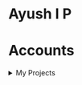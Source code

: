 <!DOCTYPE html>
<html lang="en">
<head>
<meta charset = "UTF-8">
<title> Start</title>
</head>
<body>
	<h1>Ayush I P</h1>
<h1>Accounts</h1>
<nav>
	<link rel="stylesheet" href="https://cdnjs.cloudflare.com/ajax/libs/font-awesome/4.7.0/css/font-awesome.min.css">
	<a href="https://www.facebook.com/profile.php?id=100007890199391" class="fa fa-facebook-square" style="font-size:48px;color:blue"></a>
  	<a href="https://www.instagram.com/ipayush/" class="fa fa-instagram" style="font-size:48px;"></a>
	<a href="https://www.youtube.com/channel/UCUODf80478C_AX0Tn6xEuRw" class="fa fa-youtube-play" style="font-size:48px; color:red"></a>
	<a href="https://www.linkedin.com/in/ayush-i-p-1b1071190/" class="fa fa-linkedin-square" style="font-size:48px;color:blue"></a>
</nav>
<section>
	<details>
		<summary>My Projects</summary>
		<nav>
			<a href="https://drive.google.com/file/d/1Rcq0GQK0zFCPqOlxcbf2Jd3rXN8OulW9/view?usp=sharing"><h3>Quad Squad</h3></a>
			<ul>
				<li>Summer project under Science and Technology council 2018-19.</li>
				<li>Full assembly of quad copter.</li>
				<li>Also spent few days in first learning the flying of quad copter in simulator using RealFlight Simulator.</li>
				<li>Implementing different types of flight modes after assembling the quad copter.</li>
			</ul>
		</nav>
		<nav>
			<a href="www.skyfilabs.com/verify-certificate/53150004"><h3>Handwritten Digits Recognition</h3></a>
			<ul>
				<li>Used Tensor Flow and Keras Library to obtain the handwritten digits dataset (MNIST).</li>
				<li>Trained and tested the model using neural network in deep learning.</li>
				<li>Computed the accuracy of trained model over testing data and then made prediction of model.</li>
				<li>Did the visualization of predicted labels and compared with corrected labels.</li>
			</ul>
		</nav>
		<nav>
			<a href="https://drive.google.com/file/d/1TGn6f5k3ZMQGptE4Mw2Lg7PlucrBxToi/view?usp=sharing"><h3>Box Transport Machine</h3></a>
				<ul>
					<li>Designed and fabricated a prototype of machine which transports boxes.</li>
					<li>Experienced using various modern manufacturing processes such as Welding, Brazing, Molding, Drilling, etc.</li>
				</ul>
			</nav>
		</details>
	</section>
</body>
</html>
